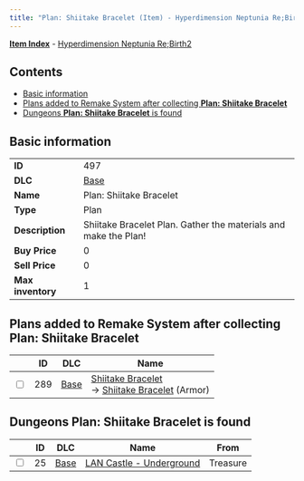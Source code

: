 ```yaml
---
title: "Plan: Shiitake Bracelet (Item) - Hyperdimension Neptunia Re;Birth2"
---
```


[**Item Index**](/neptunia/rb2/item/index.html) - [Hyperdimension Neptunia Re;Birth2](/neptunia/rb2)

## Contents

- [Basic information](#basic-information)
- [Plans added to Remake System after collecting **Plan: Shiitake Bracelet**](#plans-added-to-remake-system-after-collecting-plan-shiitake-bracelet)
- [Dungeons **Plan: Shiitake Bracelet** is found](#dungeons-plan-shiitake-bracelet-is-found)

## Basic information

|   |   |
| -- | -- |
| **ID** | 497 |
| **DLC** | [Base](/neptunia/rb2/dlc/0-base.html) |
| **Name** | Plan: Shiitake Bracelet |
| **Type** | Plan |
| **Description** | Shiitake Bracelet Plan. Gather the materials and make the Plan! |
| **Buy Price** | 0 |
| **Sell Price** | 0 |
| **Max inventory** | 1 |

## Plans added to Remake System after collecting **Plan: Shiitake Bracelet**

|    | ID | DLC | Name |
| -- | -- | --- | ---- |
| <input type="checkbox" id="rb2-remake-0-289" class="trackbox" /> | 289 | [Base](/neptunia/rb2/dlc/0-base.html) | [Shiitake Bracelet](/neptunia/rb2/remake/0-289-shiitake-bracelet.html)<br />→ [Shiitake Bracelet](/neptunia/rb2/item/0-1652-shiitake-bracelet.html) (Armor) |

## Dungeons **Plan: Shiitake Bracelet** is found

|    | ID | DLC | Name | From |
| -- | -- | --- | ---- | ---- |
| <input type="checkbox" id="rb2-dungeon-0-25" class="trackbox" /> | 25 | [Base](/neptunia/rb2/dlc/0-base.html) | [LAN Castle - Underground](/neptunia/rb2/dungeon/0-25-lan-castle-underground.html) | Treasure |